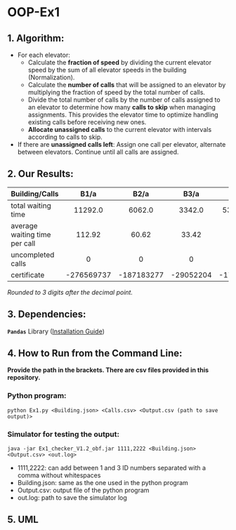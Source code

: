 # OOP-Ex1

## 1. Algorithm:

* For each elevator:
    * Calculate the **fraction of speed** by dividing the current elevator speed by the sum of all elevator speeds in
      the building (Normalization).
    * Calculate the **number of calls** that will be assigned to an elevator by multiplying the fraction of speed by the
      total number of calls.
    * Divide the total number of calls by the number of calls assigned to an elevator to determine how many **calls to
      skip** when managing assignments. This provides the elevator time to optimize handling existing calls before receiving new
      ones.
    * **Allocate unassigned calls** to the current elevator with intervals according to calls to skip.
* If there are **unassigned calls left**: Assign one call per elevator, alternate between elevators. Continue until all
  calls are assigned.

## 2. Our Results:
Building/Calls | B1/a | B2/a | B3/a | B3/b | B3/c | B3/d | B4/a | B4/b | B4/c | B4/d | B5/a | B5/b | B5/c | B5/d
--- | :---: | :---: | :---: | :---: | :---: | :---: | :---: | :---: | :---: | :---: | :---: | :---: | :---: | :---:
total waiting time | 11292.0 | 6062.0 | 3342.0 | 539322.251 | 567171.176 | 545657.613 | 2173.0 | 209616.179 | 207717.284 | 202338.686 | 1843.0 | 70008.114 | 69360.0 | 70306.0
average waiting time per call | 112.92 | 60.62 | 33.42 | 539.322 | 567.171 | 545.658 | 21.73 | 209.616 | 207.717 | 202.339 | 18.43 | 70.008 | 69.36 | 70.306
uncompleted calls | 0 | 0 | 0 | 138 | 85 | 86 | 0 | 31 | 12 | 13 | 0 | 3 | 0 | 0 | 
certificate | -276569737 | -187183277 | -29052204 | -1774316727 | -1942650510 | -2001764854 | -52641752 | -745927639 | -770323363 | -786806834 | -80073359 | -152641781 | -155349576 | -152641771 | 

*Rounded to 3 digits after the decimal point.*

## 3. Dependencies:

**`Pandas`** Library (<a href="https://pandas.pydata.org/docs/getting_started/install.html">Installation Guide</a>)

## 4. How to Run from the Command Line:

**Provide the path in the brackets. There are csv files provided in this repository.**

### Python program:

```
python Ex1.py <Building.json> <Calls.csv> <Output.csv (path to save output)>
```

### Simulator for testing the output:

```
java -jar Ex1_checker_V1.2_obf.jar 1111,2222 <Building.json> <Output.csv> <out.log>
```

* 1111,2222: can add between 1 and 3 ID numbers separated with a comma without whitespaces
* Building.json: same as the one used in the python program
* Output.csv: output file of the python program
* out.log: path to save the simulator log

## 5. UML


